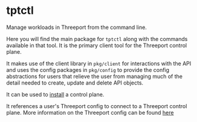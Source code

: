 # tptctl

Manage workloads in Threeport from the command line.

Here you will find the main package for `tptctl` along with the commands
available in that tool.  It is the primary client tool for the Threeport control
plane.

It makes use of the client library in `pkg/client` for interactions with the API
and uses the config packages in `pkg/config` to provide the config abstractions
for users that relieve the user from managing much of the detail needed to
create, update and delete API objects.

It can be used to [install](../../docs/installation.md) a control plane.

It references a user's Threeport config to connect to a Threeport control plane.
More information on the Threeport config can be found [here](../../docs/threeport-config.md)
